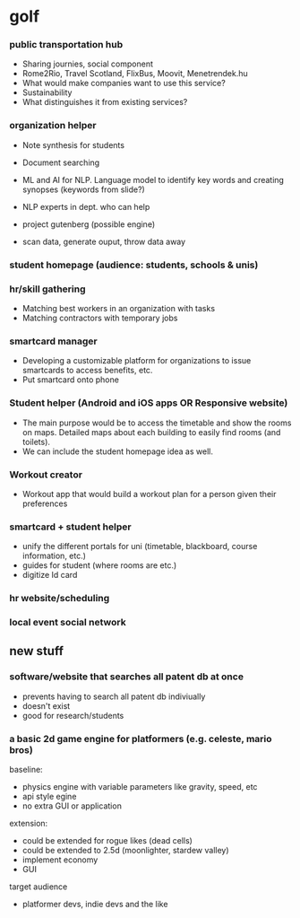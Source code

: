 # golf
### public transportation hub
- Sharing journies, social component
- Rome2Rio, Travel Scotland, FlixBus, Moovit, Menetrendek.hu
- What would make companies want to use this service?
- Sustainability
- What distinguishes it from existing services?

### organization helper
- Note synthesis for students
- Document searching
- ML and AI for NLP. Language model to identify key words and creating synopses (keywords from slide?)
- NLP experts in dept. who can help

- project gutenberg (possible engine)
- scan data, generate ouput, throw data away

### student homepage (audience: students, schools & unis)
### hr/skill gathering
- Matching best workers in an organization with tasks
- Matching contractors with temporary jobs
### smartcard manager
- Developing a customizable platform for organizations to issue smartcards to access benefits, etc.
- Put smartcard onto phone
### Student helper (Android and iOS apps OR Responsive website)
- The main purpose would be to access the timetable and show the rooms on maps. Detailed maps about each building to easily find rooms (and toilets).
- We can include the student homepage idea as well.
### Workout creator
- Workout app that would build a workout plan for a person given their preferences

### smartcard + student helper
- unify the different portals for uni (timetable, blackboard, course information, etc.)
- guides for student (where rooms are etc.)
- digitize Id card
### hr website/scheduling
### local event social network

## new stuff

### software/website that searches all patent db at once
- prevents having to search all patent db indiviually
- doesn't exist
- good for research/students

### a basic 2d game engine for platformers (e.g. celeste, mario bros)

baseline:
- physics engine with variable parameters like gravity, speed, etc
- api style egine
- no extra GUI or application

extension:
- could be extended for rogue likes (dead cells)
- could be extended to 2.5d (moonlighter, stardew valley)
- implement economy
- GUI

target audience
- platformer devs, indie devs and the like

